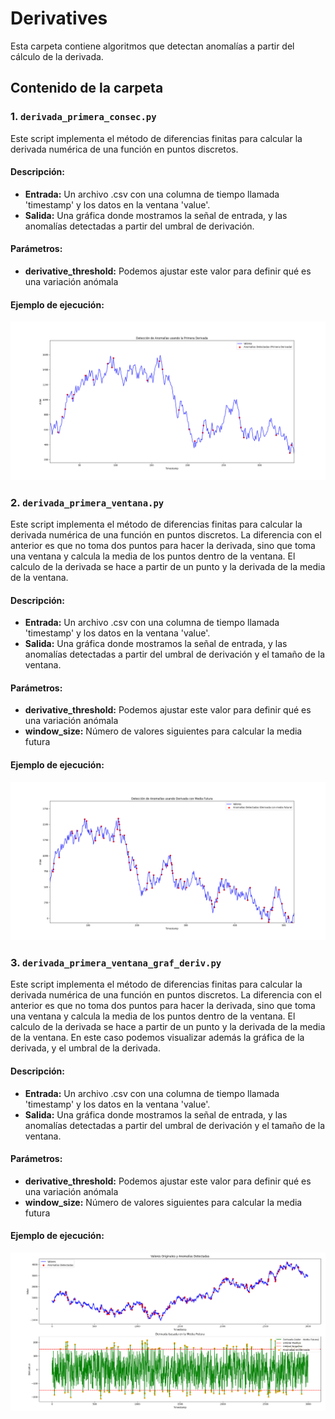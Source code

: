 # Derivatives

Esta carpeta contiene algoritmos que detectan anomalías a partir del cálculo de la derivada.

## Contenido de la carpeta

### 1. `derivada_primera_consec.py`

Este script implementa el método de diferencias finitas para calcular la derivada numérica de una función en puntos discretos.

#### Descripción:
- **Entrada:** Un archivo .csv con una columna de tiempo llamada 'timestamp' y los datos en la ventana 'value'.
- **Salida:** Una gráfica donde mostramos la señal de entrada, y las anomalías detectadas a partir del umbral de derivación.

#### Parámetros: 
- **derivative_threshold:** Podemos ajustar este valor para definir qué es una variación anómala

#### Ejemplo de ejecución:
![No se puede cargar la imagen](https://github.com/paeitnow/AnomalyDetection/blob/main/algorithms_axel/derivatives/image_derivada_primera_consec.png)


### 2. `derivada_primera_ventana.py`

Este script implementa el método de diferencias finitas para calcular la derivada numérica de una función en puntos discretos. La diferencia con el anterior es que no toma dos puntos para hacer la derivada, sino que toma una ventana y calcula la media de los puntos dentro de la ventana. El calculo de la derivada se hace a partir de un punto y la derivada de la media de la ventana.

#### Descripción:
- **Entrada:** Un archivo .csv con una columna de tiempo llamada 'timestamp' y los datos en la ventana 'value'.
- **Salida:** Una gráfica donde mostramos la señal de entrada, y las anomalías detectadas a partir del umbral de derivación y el tamaño de la ventana.

#### Parámetros: 
- **derivative_threshold:** Podemos ajustar este valor para definir qué es una variación anómala
- **window_size:** Número de valores siguientes para calcular la media futura

#### Ejemplo de ejecución:
![No se puede cargar la imagen](https://github.com/paeitnow/AnomalyDetection/blob/main/algorithms_axel/derivatives/image_derivada_primera_ventana.png)

### 3. `derivada_primera_ventana_graf_deriv.py`

Este script implementa el método de diferencias finitas para calcular la derivada numérica de una función en puntos discretos. La diferencia con el anterior es que no toma dos puntos para hacer la derivada, sino que toma una ventana y calcula la media de los puntos dentro de la ventana. El calculo de la derivada se hace a partir de un punto y la derivada de la media de la ventana. 
En este caso podemos visualizar además la gráfica de la derivada, y el umbral de la derivada.

#### Descripción:
- **Entrada:** Un archivo .csv con una columna de tiempo llamada 'timestamp' y los datos en la ventana 'value'.
- **Salida:** Una gráfica donde mostramos la señal de entrada, y las anomalías detectadas a partir del umbral de derivación y el tamaño de la ventana.

#### Parámetros: 
- **derivative_threshold:** Podemos ajustar este valor para definir qué es una variación anómala
- **window_size:** Número de valores siguientes para calcular la media futura

#### Ejemplo de ejecución:
![No se puede cargar la imagen](https://github.com/paeitnow/AnomalyDetection/blob/main/algorithms_axel/derivatives/image_derivada_primera_ventana_graf_deriv.png)

